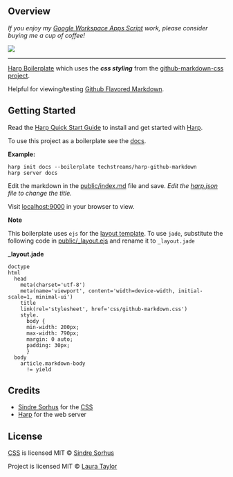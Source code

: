 ## Overview

*If you enjoy my [Google Workspace Apps Script](https://developers.google.com/apps-script) work, please consider buying me a cup of coffee!* 


[![](https://techstreams.github.io/images/bmac.svg)](https://www.buymeacoffee.com/techstreams)

---

[Harp Boilerplate](http://harpjs.com/) which uses the ***css styling*** from the [github-markdown-css project](https://github.com/sindresorhus/github-markdown-css).  

Helpful for viewing/testing [Github Flavored Markdown](https://help.github.com/articles/github-flavored-markdown).

## Getting Started

Read the [Harp Quick Start Guide](http://harpjs.com/docs/quick-start) to install and get started with [Harp](http://harpjs.com/).

To use this project as a boilerplate see the [docs](http://harpjs.com/docs/environment/init).

**Example:**

```
harp init docs --boilerplate techstreams/harp-github-markdown
harp server docs
```

Edit the markdown in the [public/index.md](public/index.md) file and save.  *Edit the [harp.json](harp.json) file to change the title.*

Visit [localhost:9000](http://localhost:9000) in your browser to view.



**Note**

This boilerplate uses `ejs` for the [layout template](public/_layout.ejs).   To use `jade`, substitute the following code in [public/_layout.ejs](public/_layout.ejs) and rename it to `_layout.jade`

**_layout.jade**

```
doctype
html
  head
    meta(charset='utf-8')
    meta(name='viewport', content='width=device-width, initial-scale=1, minimal-ui')
    title
    link(rel='stylesheet', href='css/github-markdown.css')
    style.
      body {
      min-width: 200px;
      max-width: 790px;
      margin: 0 auto;
      padding: 30px;
      }
  body
    article.markdown-body
      != yield
```


## Credits

* [Sindre Sorhus](http://sindresorhus.com) for the [CSS](https://github.com/sindresorhus/github-markdown-css)
* [Harp](http://harpjs.com/) for the web server


## License

[CSS](public/css/github-markdown.css) is licensed MIT © [Sindre Sorhus](http://sindresorhus.com)

Project is licensed MIT © [Laura Taylor](https://github.com/techstreams)
